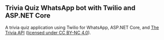 ## Trivia Quiz WhatsApp bot with Twilio and ASP.NET Core
A trivia quiz application using Twilio for WhatsApp, ASP.NET Core, and [The Trivia API](https://the-trivia-api.com/) ([licensed under CC BY-NC 4.0](https://creativecommons.org/licenses/by-nc/4.0/)).